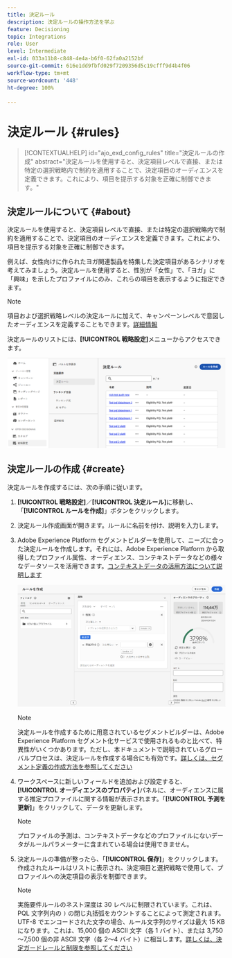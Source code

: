 ```yaml
---
title: 決定ルール
description: 決定ルールの操作方法を学ぶ
feature: Decisioning
topic: Integrations
role: User
level: Intermediate
exl-id: 033a11b8-c848-4e4a-b6f0-62fa0a2152bf
source-git-commit: 616e1dd9fbfd029f7209356d5c19cfff9d4b4f06
workflow-type: tm+mt
source-wordcount: '448'
ht-degree: 100%

---
```


# 決定ルール {#rules}

>[!CONTEXTUALHELP]
>id="ajo_exd_config_rules"
>title="決定ルールの作成"
>abstract="決定ルールを使用すると、決定項目レベルで直接、または特定の選択戦略内で制約を適用することで、決定項目のオーディエンスを定義できます。これにより、項目を提示する対象を正確に制御できます。"

## 決定ルールについて {#about}

決定ルールを使用すると、決定項目レベルで直接、または特定の選択戦略内で制約を適用することで、決定項目のオーディエンスを定義できます。これにより、項目を提示する対象を正確に制御できます。

例えば、女性向けに作られたヨガ関連製品を特集した決定項目があるシナリオを考えてみましょう。決定ルールを使用すると、性別が「女性」で、「ヨガ」に「興味」を示したプロファイルにのみ、これらの項目を表示するように指定できます。

>[!NOTE]
>
>項目および選択戦略レベルの決定ルールに加えて、キャンペーンレベルで意図したオーディエンスを定義することもできます。[詳細情報](../campaigns/create-campaign.md#audience)

決定ルールのリストには、**[!UICONTROL 戦略設定]**&#x200B;メニューからアクセスできます。

![](assets/decision-rules-list.png)

## 決定ルールの作成 {#create}

決定ルールを作成するには、次の手順に従います。

1. **[!UICONTROL 戦略設定]**／**[!UICONTROL 決定ルール]**&#x200B;に移動し、「**[!UICONTROL ルールを作成]**」ボタンをクリックします。

1. 決定ルール作成画面が開きます。ルールに名前を付け、説明を入力します。

1. Adobe Experience Platform セグメントビルダーを使用して、ニーズに合った決定ルールを作成します。それには、Adobe Experience Platform から取得したプロファイル属性、オーディエンス、コンテキストデータなどの様々なデータソースを活用できます。[コンテキストデータの活用方法について説明します](#context-data)

   ![](assets/decision-rules-build.png)

   >[!NOTE]
   >
   >決定ルールを作成するために用意されているセグメントビルダーは、Adobe Experience Platform セグメント化サービスで使用されるものと比べて、特異性がいくつかあります。ただし、本ドキュメントで説明されているグローバルプロセスは、決定ルールを作成する場合にも有効です。[詳しくは、セグメント定義の作成方法を参照してください](../audience/creating-a-segment-definition.md)

1. ワークスペースに新しいフィールドを追加および設定すると、**[!UICONTROL オーディエンスのプロパティ]**&#x200B;パネルに、オーディエンスに属する推定プロファイルに関する情報が表示されます。「**[!UICONTROL 予測を更新]**」をクリックして、データを更新します。

   >[!NOTE]
   >
   >プロファイルの予測は、コンテキストデータなどのプロファイルにないデータがルールパラメーターに含まれている場合は使用できません。

1. 決定ルールの準備が整ったら、「**[!UICONTROL 保存]**」をクリックします。作成されたルールはリストに表示され、決定項目と選択戦略で使用して、プロファイルへの決定項目の表示を制御できます。

   >[!NOTE]
   >
   >実施要件ルールのネスト深度は 30 レベルに制限されています。これは、PQL 文字列内の `)` の閉じ丸括弧をカウントすることによって測定されます。UTF-8 でエンコードされた文字の場合、ルール文字列のサイズは最大 15 KB になります。これは、15,000 個の ASCII 文字（各 1 バイト）、または 3,750～7,500 個の非 ASCII 文字（各 2～4 バイト）に相当します。[詳しくは、決定ガードレールと制限を参照してください](gs-experience-decisioning.md#guardrails)
